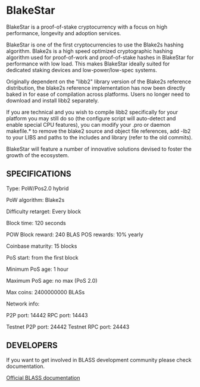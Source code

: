 BlakeStar
======

BlakeStar is a proof-of-stake cryptocurrency with a focus on high performance, longevity and adoption services.

BlakeStar is one of the first cryptocurrencies to use the Blake2s hashing algorithm. Blake2s is a high speed optimized cryptographic hashing algorithm used for proof-of-work and proof-of-stake hashes in BlakeStar for performance with low load. This makes BlakeStar ideally suited for dedicated staking devices and low-power/low-spec systems.

Originally dependent on the "libb2" library version of the Blake2s reference distribution, the blake2s reference implementation has now been directly baked in for ease of compilation across platforms.  Users no longer need to download and install libb2 separately.

If you are technical and you wish to compile libb2 specifically for your platform you may still do so (the configure script will auto-detect and enable special CPU features), you can modify your .pro or daemon makefile.* to remove the blake2 source and object file references, add -lb2 to your LIBS and paths to the includes and library (refer to the old commits).

BlakeStar will feature a number of innovative solutions devised to foster the growth of the ecosystem.

SPECIFICATIONS
--------------
Type:                   PoW/Pos2.0 hybrid

PoW algorithm:          Blake2s

Difficulty retarget:    Every block

Block time:             120 seconds

POW Block reward:       240 BLAS
POS rewards:			10% yearly

Coinbase maturity:      15 blocks

PoS start:              from the first block

Minimum PoS age:        1 hour

Maximum PoS age:        no max (PoS 2.0)

Max coins:              2400000000 BLASs

Network info:

P2P port: 14442
RPC port: 14443

Testnet P2P port: 24442
Testnet RPC port: 24443

DEVELOPERS
----------

If you want to get involved in BLASS development community please check documentation.

[Official BLASS documentation](tree/master/doc)
